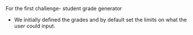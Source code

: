 For the first challenge- student grade generator
 * We initially defined the grades and by default set the limits on what the user could input.
